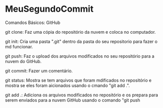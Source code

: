 # MeuSegundoCommit
Comandos Básicos: GitHub

git clone: Faz uma cópia do repositório da nuvem e coloca no computador.


git init: Cria uma pasta ".git" dentro da pasta do seu repositorio para fazer o md funcionar.


git push: Faz o upload dos arquivos modificados no seu repositório para a nuvem do GitHub.


git commit:  Fazer um comentário.


git status: Mostra se tem arquivos que foram mdificados no repositório e mostra se eles foram aicionados usando o cmando "git add .".


git add .: Adiciona os arquivos modificados no repositório e os prepara para serem enviados para a nuvem GitHub usando o comando "git push